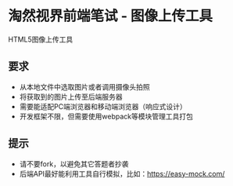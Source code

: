 # 淘然视界前端笔试 - 图像上传工具
HTML5图像上传工具

## 要求
* 从本地文件中选取图片或者调用摄像头拍照
* 将获取到的图片上传至后端服务器
* 需要能适配PC端浏览器和移动端浏览器（响应式设计）
* 开发框架不限，但需要使用webpack等模块管理工具打包

## 提示
* 请不要fork，以避免其它答题者抄袭
* 后端API最好能利用工具自行模拟，比如：https://easy-mock.com/

